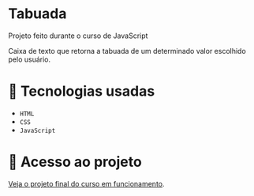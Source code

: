 # Tabuada

Projeto feito durante o curso de JavaScript

Caixa de texto que retorna a tabuada de um determinado valor escolhido pelo usuário.

# 📍 Tecnologias usadas

- `HTML`
- `CSS`
- `JavaScript`

# 📂 Acesso ao projeto

[Veja o projeto final do curso em funcionamento](https://bruuhh1.github.io/tabuada/).
